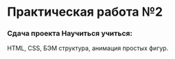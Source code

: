 # Практическая работа №2

### Сдача проекта Научиться учиться:
HTML, CSS, БЭМ структура, анимация простых фигур.

